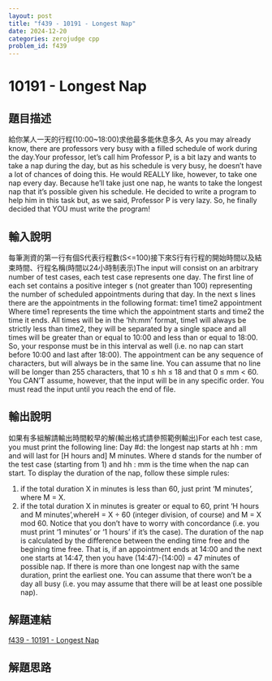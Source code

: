```yaml
---
layout: post
title: "f439 - 10191 - Longest Nap"
date: 2024-12-20
categories: zerojudge cpp
problem_id: f439
---
```


# 10191 - Longest Nap

## 題目描述

給你某人一天的行程(10:00~18:00)求他最多能休息多久
As you may already know, there are professors very busy with a filled schedule of work during the day.Your professor, let’s call him Professor P, is a bit lazy and wants to take a nap during the day, but as his schedule is very busy, he doesn’t have a lot of chances of doing this.
He would REALLY like, however, to take one nap every day. Because he’ll take just one nap, he wants to take the longest nap that it’s possible given his schedule. He decided to write a program to help him in this task but, as we said, Professor P is very lazy. So, he finally decided that YOU must write the program!

## 輸入說明

每筆測資的第一行有個S代表行程數(S<=100)接下來S行有行程的開始時間以及結束時間、行程名稱(時間以24小時制表示)The input will consist on an arbitrary number of test cases, each test case represents one day.
The first line of each set contains a positive integer s (not greater than 100) representing the number of scheduled appointments during that day. In the next s lines there are the appointments in the following format:
time1 time2 appointment
Where time1 represents the time which the appointment starts and time2 the time it ends. All times will be in the ‘hh:mm’ format, time1 will always be strictly less than time2, they will be separated by a single space and all times will be greater than or equal to 10:00 and less than or equal to 18:00. So, your response must be in this interval as well (i.e. no nap can start before 10:00 and last after 18:00).
The appointment can be any sequence of characters, but will always be in the same line. You can assume that no line will be longer than 255 characters, that 10 ≤ hh ≤ 18 and that 0 ≤ mm < 60.
You CAN’T assume, however, that the input will be in any specific order. You must read the input until you reach the end of file.

## 輸出說明

如果有多組解請輸出時間較早的解(輸出格式請參照範例輸出)For each test case, you must print the following line:
Day #d: the longest nap starts at hh : mm and will last for [H hours and] M minutes.
Where d stands for the number of the test case (starting from 1) and hh : mm is the time when the nap can start. To display the duration of the nap, follow these simple rules:
1. if the total duration X in minutes is less than 60, just print ‘M minutes’, where M = X.
2. if the total duration X in minutes is greater or equal to 60, print ‘H hours and M minutes’,whereH = X ÷ 60 (integer division, of course) and M = X mod 60.
Notice that you don’t have to worry with concordance (i.e. you must print ‘1 minutes’ or ‘1 hours’ if it’s the case).
The duration of the nap is calculated by the difference between the ending time free and the begining time free. That is, if an appointment ends at 14:00 and the next one starts at 14:47, then you have (14:47)-(14:00) = 47 minutes of possible nap.
If there is more than one longest nap with the same duration, print the earliest one. You can assume that there won’t be a day all busy (i.e. you may assume that there will be at least one possible nap).

## 解題連結

[f439 - 10191 - Longest Nap](https://zerojudge.tw/ShowProblem?problemid=f439)

## 解題思路

